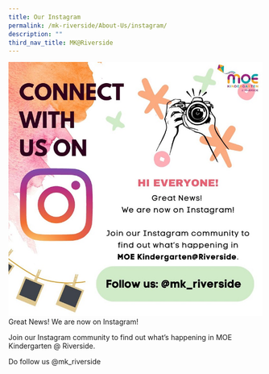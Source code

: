 ```yaml
---
title: Our Instagram
permalink: /mk-riverside/About-Us/instagram/
description: ""
third_nav_title: MK@Riverside
---
```

![](/images/MK%20Instagram%202023.jpg)
Great News! We are now on Instagram!  
  
Join our Instagram community to find out what’s happening in MOE Kindergarten @ Riverside.  
  
Do follow us @mk\_riverside